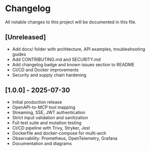 # Changelog

All notable changes to this project will be documented in this file.

## [Unreleased]

- Add docs/ folder with architecture, API examples, troubleshooting guides
- Add CONTRIBUTING.md and SECURITY.md
- Add changelog badge and known issues section to README
- CI/CD and Docker improvements
- Security and supply chain hardening

## [1.0.0] - 2025-07-30

- Initial production release
- OpenAPI-to-MCP tool mapping
- Streaming, SSE, JWT authentication
- Strict input validation and sanitization
- Full test suite and mutation testing
- CI/CD pipeline with Trivy, Stryker, Jest
- Dockerfile and docker-compose for multi-arch
- Observability: Prometheus, OpenTelemetry, Grafana
- Documentation and diagrams
